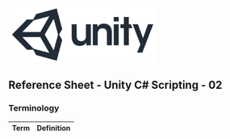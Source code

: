 

![unity logo](images/unity-logo-293w.png)

## Reference Sheet - Unity C# Scripting - 02



### Terminology

Term | Definition
--- | ---
